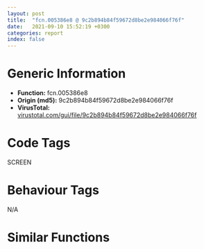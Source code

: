 ```yaml
---
layout: post
title:  "fcn.005386e8 @ 9c2b894b84f59672d8be2e984066f76f"
date:   2021-09-10 15:52:19 +0300
categories: report
index: false
---
```


# Generic Information
- **Function:** fcn.005386e8
- **Origin (md5):** 9c2b894b84f59672d8be2e984066f76f
- **VirusTotal:** [virustotal.com/gui/file/9c2b894b84f59672d8be2e984066f76f][virustotal_ref]

# Code Tags
<span class="tag" id="SCREEN">SCREEN</span>


# Behaviour Tags
<span class="bhv-tag" id="na">N/A</span>

# Similar Functions
<script type="text/javascript" src="https://www.gstatic.com/charts/loader.js"></script>
<script type="text/javascript">

    google.charts.load('current', {'packages':['corechart']});
    google.charts.setOnLoadCallback(drawChart);

    function drawChart() {
    var data = new google.visualization.DataTable();
        data.addColumn('number', 'X');
        data.addColumn('number', 'Y');
        data.addColumn({type: 'string', role: 'tooltip', 'p': {'html': true}});
        data.addColumn({'type': 'string', 'role': 'style'});
        
        data.addRows([
    [174.40553283691406, 567.0370483398438, '<b><a href="/report/fcn.005386e8@9c2b894b84f59672d8be2e984066f76f">fcn.005386e8</a><br>@9c2b894b84f59672d8be2e984066f76f</b><br>push 8<br>mov eax, 0x5815dd<br>call fcn.005538d4<br>mov ebx, ecx<br>mov eax, dword[ebp+8]<br>test eax, eax<br>jne 0x538702<br>call fcn.0040f785<br>lea esi, [ebx+0x90]<br>push esi<br>push dword[eax+0x20]<br>call dword[sym.imp.USER32.dll_ClientToScreen]<br>push 0x25<br>call dword[sym.imp.USER32.dll_GetSystemMetrics]<br>mov ecx, dword[ebx+0x94]<br>sub ecx, eax<br>push 0x25<br>mov dword[ebx+0x84], ecx<br>call dword[sym.imp.USER32.dll_GetSystemMetrics]<br>add eax, dword[ebx+0x94]<br>push 0x24<br>mov dword[ebx+0x8c], eax<br>call dword[sym.imp.USER32.dll_GetSystemMetrics]<br>mov ecx, dword[esi]<br>mov esi, dword[esi]<br>sub ecx, eax<br>push 0x24<br>mov dword[ebx+0x80], ecx<br>call dword[sym.imp.USER32.dll_GetSystemMetrics]<br>xor ecx, ecx<br>mov edi, dword[ebx]<br>push ecx<br>push ecx<br>push ecx<br>push 0x20<br>add eax, esi<br>push 0x20<br>mov dword[ebx+0x88], eax<br>mov eax, dword[ebx+0x94]<br>sub eax, 0x10<br>push eax<br>lea eax, [esi-0x10]<br>push eax<br>push 0x80000000<br>push ecx<br>push ecx<br>push ecx<br>push ecx<br>push 0x800<br>call fcn.0041473a<br>mov ecx, dword[edi+0x5c]<br>push eax<br>push 0x88<br>call fcn.00553897<br>mov ecx, ebx<br>call dword[edi+0x5c]<br>mov ecx, dword[ebp+8]<br>mov esi, eax<br>mov ecx, dword[ecx+0x20]<br>mov dword[ebx+0x5c], ecx<br>test esi, esi<br>je 0x53880d<br>xor eax, eax<br>mov edi, vtable.CRgn.0<br>mov dword[ebp-0x10], eax<br>mov dword[ebp-0x14], edi<br>push 0x20<br>push 0x20<br>push eax<br>push eax<br>mov dword[ebp-4], eax<br>call dword[sym.imp.GDI32.dll_CreateEllipticRgn]<br>push eax<br>lea ecx, [ebp-0x14]<br>call fcn.004122f0<br>push 1<br>push dword[ebp-0x10]<br>push dword[ebx+0x20]<br>call dword[sym.imp.USER32.dll_SetWindowRgn]<br>push dword[ebx+0x20]<br>call dword[sym.imp.USER32.dll_SetCapture]<br>push eax<br>call fcn.00415cb4<br>push 0<br>push 0x32<br>push 0xec08<br>push dword[ebx+0x20]<br>call dword[sym.imp.USER32.dll_SetTimer]<br>lea ecx, [ebp-0x14]<br>mov dword[ebp-0x14], edi<br>call fcn.00404d00<br>mov eax, esi<br>call fcn.0055389d<br>ret 4<br><eoc> ', 'point { fill-color: #e0440e; }'],
[-292.0743408203125, -149.5702667236328, '<b><a href="/report/fcn.0041b944@7b00dd8f2abf54a73bfb09681334ff78">fcn.0041b944</a><br>@7b00dd8f2abf54a73bfb09681334ff78</b><br>push 0xc<br>mov eax, 0x44fcfb<br>call fcn.004377ae<br>mov esi, ecx<br>mov eax, dword[ebp+8]<br>test eax, eax<br>jne 0x41b95e<br>call fcn.0040e77b<br>lea ebx, [esi+0x64]<br>push ebx<br>push dword[eax+0x20]<br>call dword[sym.imp.USER32.dll_ClientToScreen]<br>mov edi, dword[sym.imp.USER32.dll_GetSystemMetrics]<br>push 0x25<br>call edi<br>mov ecx, dword[esi+0x68]<br>sub ecx, eax<br>push 0x25<br>mov dword[esi+0x58], ecx<br>call edi<br>add eax, dword[esi+0x68]<br>push 0x24<br>mov dword[esi+0x60], eax<br>call edi<br>mov ecx, dword[ebx]<br>mov ebx, dword[ebx]<br>sub ecx, eax<br>push 0x24<br>mov dword[esi+0x54], ecx<br>call edi<br>xor edi, edi<br>push edi<br>push edi<br>push edi<br>add eax, ebx<br>push 0x20<br>mov dword[esi+0x5c], eax<br>mov eax, dword[esi]<br>push 0x20<br>mov dword[ebp-0x10], eax<br>mov eax, dword[esi+0x68]<br>sub eax, 0x10<br>push eax<br>add ebx, 0xfffffff0<br>push ebx<br>push 0x80000000<br>push edi<br>push edi<br>push edi<br>push edi<br>push 0x800<br>call fcn.00418459<br>push eax<br>mov eax, dword[ebp-0x10]<br>push 0x88<br>mov ecx, esi<br>call dword[eax+0x5c]<br>push dword[ebp+8]<br>mov ecx, esi<br>mov dword[ebp-0x10], eax<br>call fcn.0041ac3f<br>cmp dword[ebp-0x10], edi<br>je 0x41ba49<br>mov ebx, vtable.CRgn.0<br>mov dword[ebp-0x14], edi<br>mov dword[ebp-0x18], ebx<br>push 0x20<br>push 0x20<br>push edi<br>push edi<br>mov dword[ebp-4], edi<br>call dword[sym.imp.GDI32.dll_CreateEllipticRgn]<br>push eax<br>lea ecx, [ebp-0x18]<br>call fcn.0041d02e<br>push 1<br>push dword[ebp-0x14]<br>push dword[esi+0x20]<br>call dword[sym.imp.USER32.dll_SetWindowRgn]<br>push dword[esi+0x20]<br>call dword[sym.imp.USER32.dll_SetCapture]<br>push eax<br>call fcn.004159ba<br>push edi<br>push 0x32<br>push 0xe000<br>push dword[esi+0x20]<br>call dword[sym.imp.USER32.dll_SetTimer]<br>or dword[ebp-4], 0xffffffff<br>lea ecx, [ebp-0x18]<br>mov dword[ebp-0x18], ebx<br>call fcn.004023f0<br>mov eax, dword[ebp-0x10]<br>call fcn.0043784d<br>ret 4<br><eoc> ', 'null'],
[561.7623291015625, -195.25453186035156, '<b><a href="/report/fcn.1011de5d@e5d49e0823e602f2ee948ac39d32c1eb">fcn.1011de5d</a><br>@e5d49e0823e602f2ee948ac39d32c1eb</b><br>push 8<br>mov eax, 0x10148763<br>call fcn.10124124<br>mov ebx, ecx<br>mov eax, dword[ebp+8]<br>test eax, eax<br>jne 0x1011de77<br>call fcn.10009c74<br>lea edi, [ebx+0x84]<br>push edi<br>push dword[eax+0x20]<br>call dword[sym.imp.USER32.dll_ClientToScreen]<br>mov esi, dword[sym.imp.USER32.dll_GetSystemMetrics]<br>push 0x25<br>call esi<br>mov ecx, dword[ebx+0x88]<br>sub ecx, eax<br>push 0x25<br>mov dword[ebx+0x78], ecx<br>call esi<br>add eax, dword[ebx+0x88]<br>push 0x24<br>mov dword[ebx+0x80], eax<br>call esi<br>mov ecx, dword[edi]<br>mov edi, dword[edi]<br>sub ecx, eax<br>push 0x24<br>mov dword[ebx+0x74], ecx<br>call esi<br>xor ecx, ecx<br>mov esi, dword[ebx]<br>push ecx<br>push ecx<br>push ecx<br>push 0x20<br>add eax, edi<br>push 0x20<br>mov dword[ebx+0x7c], eax<br>mov eax, dword[ebx+0x88]<br>sub eax, 0x10<br>push eax<br>lea eax, [edi-0x10]<br>push eax<br>push 0x80000000<br>push ecx<br>push ecx<br>push ecx<br>push ecx<br>push 0x800<br>call fcn.1000cc34<br>push eax<br>push 0x88<br>mov ecx, ebx<br>call dword[esi+0x5c]<br>mov ecx, dword[ebp+8]<br>mov esi, eax<br>mov ecx, dword[ecx+0x20]<br>mov dword[ebx+0x54], ecx<br>test esi, esi<br>je 0x1011df6b<br>xor eax, eax<br>mov edi, vtable.CRgn.0<br>mov dword[ebp-0x10], eax<br>mov dword[ebp-0x14], edi<br>push 0x20<br>push 0x20<br>push eax<br>push eax<br>mov dword[ebp-4], eax<br>call dword[sym.imp.GDI32.dll_CreateEllipticRgn]<br>push eax<br>lea ecx, [ebp-0x14]<br>call fcn.10017a05<br>push 1<br>push dword[ebp-0x10]<br>push dword[ebx+0x20]<br>call dword[sym.imp.USER32.dll_SetWindowRgn]<br>push dword[ebx+0x20]<br>call dword[sym.imp.USER32.dll_SetCapture]<br>push eax<br>call fcn.1000def0<br>push 0<br>push 0x32<br>push 0xec08<br>push dword[ebx+0x20]<br>call dword[sym.imp.USER32.dll_SetTimer]<br>or dword[ebp-4], 0xffffffff<br>lea ecx, [ebp-0x14]<br>mov dword[ebp-0x14], edi<br>call fcn.100171ad<br>mov eax, esi<br>call fcn.101240f2<br>ret 4<br><eoc> ', 'null'],

        ]);

    var options = {
        title: 'Similarity Plot',
        legend: 'none',
        colors: ['#dedbd9', '#e6693e', '#ec8f6e', '#f3b49f', '#f6c7b6'],
        tooltip: {isHtml: true, trigger: 'both'},
        explorer: {
        actions: ["dragToZoom", "rightClickToReset"],
        },
        chartArea: {
        width: '80%',
        height: '80%'
        },
        width: '100%',
        height: '100%'
    };

    var chart = new google.visualization.ScatterChart(document.getElementById('chart_div'));

    chart.draw(data, options);
    }
    
</script>


<div id="chart_div" style="width: 100%px; height: 100%;"></div>

# Disassembled Code
{% highlight nasm %}

push 8
mov eax, 0x5815dd
call fcn.005538d4
mov ebx, ecx
mov eax, dword[ebp+8]
test eax, eax
jne 0x538702
call fcn.0040f785
lea esi, [ebx+0x90]
push esi
push dword[eax+0x20]
call dword[sym.imp.USER32.dll_ClientToScreen]
push 0x25
call dword[sym.imp.USER32.dll_GetSystemMetrics]
mov ecx, dword[ebx+0x94]
sub ecx, eax
push 0x25
mov dword[ebx+0x84], ecx
call dword[sym.imp.USER32.dll_GetSystemMetrics]
add eax, dword[ebx+0x94]
push 0x24
mov dword[ebx+0x8c], eax
call dword[sym.imp.USER32.dll_GetSystemMetrics]
mov ecx, dword[esi]
mov esi, dword[esi]
sub ecx, eax
push 0x24
mov dword[ebx+0x80], ecx
call dword[sym.imp.USER32.dll_GetSystemMetrics]
xor ecx, ecx
mov edi, dword[ebx]
push ecx
push ecx
push ecx
push 0x20
add eax, esi
push 0x20
mov dword[ebx+0x88], eax
mov eax, dword[ebx+0x94]
sub eax, 0x10
push eax
lea eax, [esi-0x10]
push eax
push 0x80000000
push ecx
push ecx
push ecx
push ecx
push 0x800
call fcn.0041473a
mov ecx, dword[edi+0x5c]
push eax
push 0x88
call fcn.00553897
mov ecx, ebx
call dword[edi+0x5c]
mov ecx, dword[ebp+8]
mov esi, eax
mov ecx, dword[ecx+0x20]
mov dword[ebx+0x5c], ecx
test esi, esi
je 0x53880d
xor eax, eax
mov edi, vtable.CRgn.0
mov dword[ebp-0x10], eax
mov dword[ebp-0x14], edi
push 0x20
push 0x20
push eax
push eax
mov dword[ebp-4], eax
call dword[sym.imp.GDI32.dll_CreateEllipticRgn]
push eax
lea ecx, [ebp-0x14]
call fcn.004122f0
push 1
push dword[ebp-0x10]
push dword[ebx+0x20]
call dword[sym.imp.USER32.dll_SetWindowRgn]
push dword[ebx+0x20]
call dword[sym.imp.USER32.dll_SetCapture]
push eax
call fcn.00415cb4
push 0
push 0x32
push 0xec08
push dword[ebx+0x20]
call dword[sym.imp.USER32.dll_SetTimer]
lea ecx, [ebp-0x14]
mov dword[ebp-0x14], edi
call fcn.00404d00
mov eax, esi
call fcn.0055389d
ret 4

{% endhighlight %}

[virustotal_ref]: https://www.virustotal.com/gui/file/9c2b894b84f59672d8be2e984066f76f